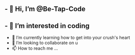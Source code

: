 ## - 👋 Hi, I’m @Be-Tap-Code
## - 👀 I’m interested in coding
- 🌱 I’m currently learning how to get into your crush's heart
- 💞️ I’m looking to collaborate on u
- 📫 How to reach me ...

<!---
Be-Tap-Code/Be-Tap-Code is a ✨ special ✨ repository because its `README.md` (this file) appears on your GitHub profile.
You can click the Preview link to take a look at your changes.
--->
